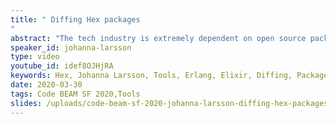 ```yaml
---
title: " Diffing Hex packages
"
abstract: "The tech industry is extremely dependent on open source packages. But every dependency you rely on is also a vulnerability. Multiple high profile packages across platforms have been hijacked and modified with malicious code. This talk is about the value of auditing dependency updates and the tooling to make it less of a chore, including the introduction of a web-based diffing app and other tooling that helps you create an effortless auditing process."
speaker_id: johanna-larsson
type: video
youtube_id: idef8OJHjRA
keywords: Hex, Johanna Larsson, Tools, Erlang, Elixir, Diffing, Package, Code BEAM SF,
date: 2020-03-30
tags: Code BEAM SF 2020,Tools
slides: /uploads/code-beam-sf-2020-johanna-larsson-diffing-hex-packages-compressed.pdf
---
```



